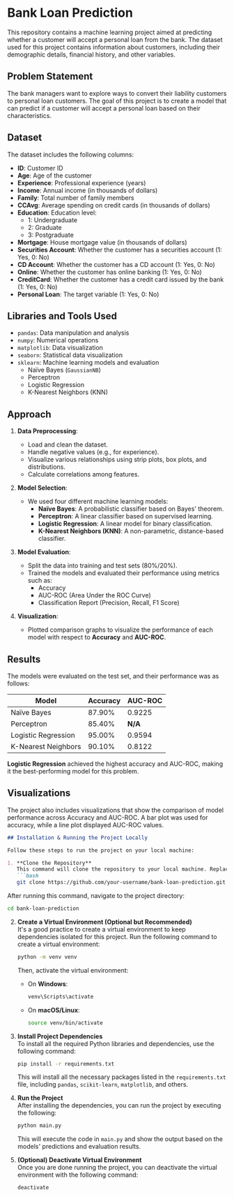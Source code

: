 # Bank Loan Prediction

This repository contains a machine learning project aimed at predicting whether a customer will accept a personal loan from the bank. The dataset used for this project contains information about customers, including their demographic details, financial history, and other variables.

## Problem Statement

The bank managers want to explore ways to convert their liability customers to personal loan customers. The goal of this project is to create a model that can predict if a customer will accept a personal loan based on their characteristics.

## Dataset

The dataset includes the following columns:

- **ID**: Customer ID
- **Age**: Age of the customer
- **Experience**: Professional experience (years)
- **Income**: Annual income (in thousands of dollars)
- **Family**: Total number of family members
- **CCAvg**: Average spending on credit cards (in thousands of dollars)
- **Education**: Education level:
  - 1: Undergraduate
  - 2: Graduate
  - 3: Postgraduate
- **Mortgage**: House mortgage value (in thousands of dollars)
- **Securities Account**: Whether the customer has a securities account (1: Yes, 0: No)
- **CD Account**: Whether the customer has a CD account (1: Yes, 0: No)
- **Online**: Whether the customer has online banking (1: Yes, 0: No)
- **CreditCard**: Whether the customer has a credit card issued by the bank (1: Yes, 0: No)
- **Personal Loan**: The target variable (1: Yes, 0: No)

## Libraries and Tools Used

- `pandas`: Data manipulation and analysis
- `numpy`: Numerical operations
- `matplotlib`: Data visualization
- `seaborn`: Statistical data visualization
- `sklearn`: Machine learning models and evaluation
  - Naïve Bayes (`GaussianNB`)
  - Perceptron
  - Logistic Regression
  - K-Nearest Neighbors (KNN)

## Approach

1. **Data Preprocessing**:
   - Load and clean the dataset.
   - Handle negative values (e.g., for experience).
   - Visualize various relationships using strip plots, box plots, and distributions.
   - Calculate correlations among features.
   
2. **Model Selection**:
   - We used four different machine learning models:
     - **Naïve Bayes**: A probabilistic classifier based on Bayes' theorem.
     - **Perceptron**: A linear classifier based on supervised learning.
     - **Logistic Regression**: A linear model for binary classification.
     - **K-Nearest Neighbors (KNN)**: A non-parametric, distance-based classifier.
   
3. **Model Evaluation**:
   - Split the data into training and test sets (80%/20%).
   - Trained the models and evaluated their performance using metrics such as:
     - Accuracy
     - AUC-ROC (Area Under the ROC Curve)
     - Classification Report (Precision, Recall, F1 Score)
   
4. **Visualization**:
   - Plotted comparison graphs to visualize the performance of each model with respect to **Accuracy** and **AUC-ROC**.

## Results

The models were evaluated on the test set, and their performance was as follows:

| Model              | Accuracy | AUC-ROC |
|--------------------|----------|---------|
| Naïve Bayes        | 87.90%   | 0.9225  |
| Perceptron         | 85.40%   | **N/A** |
| Logistic Regression| 95.00%   | 0.9594  |
| K-Nearest Neighbors| 90.10%   | 0.8122  |

**Logistic Regression** achieved the highest accuracy and AUC-ROC, making it the best-performing model for this problem.

## Visualizations

The project also includes visualizations that show the comparison of model performance across Accuracy and AUC-ROC. A bar plot was used for accuracy, while a line plot displayed AUC-ROC values.



```markdown
## Installation & Running the Project Locally

Follow these steps to run the project on your local machine:

1. **Clone the Repository**  
   This command will clone the repository to your local machine. Replace `your-username` with your GitHub username if you are using a repository link.
   ```bash
   git clone https://github.com/your-username/bank-loan-prediction.git
   ```
   After running this command, navigate to the project directory:
   ```bash
   cd bank-loan-prediction
   ```

2. **Create a Virtual Environment (Optional but Recommended)**  
   It's a good practice to create a virtual environment to keep dependencies isolated for this project. Run the following command to create a virtual environment:
   ```bash
   python -m venv venv
   ```
   Then, activate the virtual environment:
   - On **Windows**:
     ```bash
     venv\Scripts\activate
     ```
   - On **macOS/Linux**:
     ```bash
     source venv/bin/activate
     ```

3. **Install Project Dependencies**  
   To install all the required Python libraries and dependencies, use the following command:
   ```bash
   pip install -r requirements.txt
   ```
   This will install all the necessary packages listed in the `requirements.txt` file, including `pandas`, `scikit-learn`, `matplotlib`, and others.

4. **Run the Project**  
   After installing the dependencies, you can run the project by executing the following:
   ```bash
   python main.py
   ```
   This will execute the code in `main.py` and show the output based on the models' predictions and evaluation results.

5. **(Optional) Deactivate Virtual Environment**  
   Once you are done running the project, you can deactivate the virtual environment with the following command:
   ```bash
   deactivate
   ```
```
